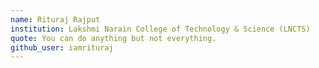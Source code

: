 ```yaml
---
name: Rituraj Rajput
institution: Lakshmi Narain College of Technology & Science (LNCTS)
quote: You can do anything but not everything.
github_user: iamrituraj
---
```

